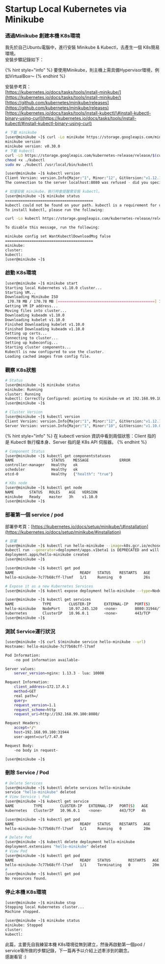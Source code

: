 # Startup Local Kubernetes via Minikube

### 透過Minikube 創建本機 K8s環境

我先於自己Ubuntu電腦中，進行安裝 Minikube & Kubectl，去產生一個 K8s簡易環境。  
安裝步驟記錄如下：

{% hint style="info" %}
要使用Minikube，則主機上需具備Hypervisor環境，例如VirtualBox～
{% endhint %}

安裝參考頁：  
[https://kubernetes.io/docs/tasks/tools/install-minikube/](https://kubernetes.io/docs/tasks/tools/install-minikube/)  
[https://github.com/kubernetes/minikube/releases](https://github.com/kubernetes/minikube/releases)  
[https://kubernetes.io/docs/tasks/tools/install-kubectl/\#install-kubectl-binary-using-curl](https://kubernetes.io/docs/tasks/tools/install-kubectl/#install-kubectl-binary-using-curl)

```bash
# 下載 minikube
[user@minikube ~]$ curl -Lo minikube https://storage.googleapis.com/minikube/releases/v0.30.0/minikube-linux-amd64 && chmod +x minikube && sudo cp minikube /usr/local/bin/ && rm minikube
minikube version
minikube version: v0.30.0
# 下載 kubectl
curl -LO https://storage.googleapis.com/kubernetes-release/release/$(curl -s https://storage.googleapis.com/kubernetes-release/release/stable.txt)/bin/linux/amd64/kubectl
chmod +x ./kubectl
sudo mv ./kubectl /usr/local/bin/kubectl

[user@minikube ~]$ kubectl version
Client Version: version.Info{Major:"1", Minor:"12", GitVersion:"v1.12.1", GitCommit:"4ed3216f3ec431b140b1d899130a69fc671678f4", GitTreeState:"clean", BuildDate:"2018-10-05T16:46:06Z", GoVersion:"go1.10.4", Compiler:"gc", Platform:"linux/amd64"}
The connection to the server localhost:8080 was refused - did you specify the right host or port?
```

```bash
# 如僅安裝 minikube，執行時會提醒需安裝 kubectl。
[user@minikube ~]$ minikube status
========================================
kubectl could not be found on your path. kubectl is a requirement for using minikube
To install kubectl, please run the following:

curl -Lo kubectl https://storage.googleapis.com/kubernetes-release/release/v1.10.0/bin/linux/amd64/kubectl && chmod +x kubectl && sudo cp kubectl /usr/local/bin/ && rm kubectl

To disable this message, run the following:

minikube config set WantKubectlDownloadMsg false
========================================
minikube:
cluster:
kubectl:
[user@minikube ~]$
```

### 啟動 K8s環境

```bash
[user@minikube ~]$ minikube start
Starting local Kubernetes v1.10.0 cluster...
Starting VM...
Downloading Minikube ISO
 170.78 MB / 170.78 MB [============================================] 100.00% 0s
Getting VM IP address...
Moving files into cluster...
Downloading kubeadm v1.10.0
Downloading kubelet v1.10.0
Finished Downloading kubelet v1.10.0
Finished Downloading kubeadm v1.10.0
Setting up certs...
Connecting to cluster...
Setting up kubeconfig...
Starting cluster components...
Kubectl is now configured to use the cluster.
Loading cached images from config file.

```

### 觀察 K8s狀態

```bash
# Status
[user@minikube ~]$ minikube status
minikube: Running
cluster: Running
kubectl: Correctly Configured: pointing to minikube-vm at 192.168.99.100
[user@minikube ~]$

# Cluster Version
[user@minikube ~]$ kubectl version
Client Version: version.Info{Major:"1", Minor:"12", GitVersion:"v1.12.1", GitCommit:"4ed3216f3ec431b140b1d899130a69fc671678f4", GitTreeState:"clean", BuildDate:"2018-10-05T16:46:06Z", GoVersion:"go1.10.4", Compiler:"gc", Platform:"linux/amd64"}
Server Version: version.Info{Major:"1", Minor:"10", GitVersion:"v1.10.0", GitCommit:"fc32d2f3698e36b93322a3465f63a14e9f0eaead", GitTreeState:"clean", BuildDate:"2018-03-26T16:44:10Z", GoVersion:"go1.9.3", Compiler:"gc", Platform:"linux/amd64"}

```

{% hint style="info" %}
在 kubectl version 資訊中看到兩個狀態：Client 指的是 Kubectl 執行檔本身、Server 指的是 K8s API 伺服器。
{% endhint %}

```bash
# Component Status
[user@minikube ~]$ kubectl get componentstatuses
NAME                 STATUS    MESSAGE              ERROR
controller-manager   Healthy   ok
scheduler            Healthy   ok
etcd-0               Healthy   {"health": "true"}

# K8s node
[user@minikube ~]$ kubectl get node
NAME       STATUS   ROLES    AGE   VERSION
minikube   Ready    master   3h    v1.10.0
[user@minikube ~]$
```

### 部署第一個 service / pod

部署參考頁：[https://kubernetes.io/docs/setup/minikube/\#installation](https://kubernetes.io/docs/setup/minikube/#installation)

```bash
# 部署
[user@minikube ~]$ kubectl run hello-minikube --image=k8s.gcr.io/echoserver:1.10 --port=8080
kubectl run --generator=deployment/apps.v1beta1 is DEPRECATED and will be removed in a future version. Use kubectl create instead.
deployment.apps/hello-minikube created
[user@minikube ~]$

[user@minikube ~]$ kubectl get pod
NAME                              READY   STATUS    RESTARTS   AGE
hello-minikube-7c77b68cff-l7smf   1/1     Running   0          26s

# Expose it as a new Kubernetes Services
[user@minikube ~]$ kubectl expose deployment hello-minikube --type=NodePort service/hello-minikube exposed

[user@minikube ~]$ kubectl get services
NAME             TYPE        CLUSTER-IP      EXTERNAL-IP   PORT(S)          AGE
hello-minikube   NodePort    10.97.245.120   <none>        8080:31944/TCP   9s
kubernetes       ClusterIP   10.96.0.1       <none>        443/TCP          4h
[user@minikube ~]$
```

### 測試 Service運行狀況

```bash
[user@minikube ~]$ curl $(minikube service hello-minikube --url)
Hostname: hello-minikube-7c77b68cff-l7smf

Pod Information:
	-no pod information available-

Server values:
	server_version=nginx: 1.13.3 - lua: 10008

Request Information:
	client_address=172.17.0.1
	method=GET
	real path=/
	query=
	request_version=1.1
	request_scheme=http
	request_uri=http://192.168.99.100:8080/

Request Headers:
	accept=*/*
	host=192.168.99.100:31944
	user-agent=curl/7.47.0

Request Body:
	-no body in request-

[user@minikube ~]$
```

### 刪除 Service / Pod

```bash
# Delete Services
[user@minikube ~]$ kubectl delete services hello-minikube
service "hello-minikube" deleted
# View Service \ Pod
[user@minikube ~]$ kubectl get service
NAME         TYPE        CLUSTER-IP   EXTERNAL-IP   PORT(S)   AGE
kubernetes   ClusterIP   10.96.0.1    <none>        443/TCP   4h

[user@minikube ~]$ kubectl get pod
NAME                              READY   STATUS    RESTARTS   AGE
hello-minikube-7c77b68cff-l7smf   1/1     Running   0          20m

# Delete Pod
[user@minikube ~]$ kubectl delete deployment hello-minikube
deployment.extensions "hello-minikube" deleted
# View Pod
[user@minikube ~]$ kubectl get pod
NAME                              READY   STATUS        RESTARTS   AGE
hello-minikube-7c77b68cff-l7smf   1/1     Terminating   0          20m
# 
[user@minikube ~]$ kubectl get pod
No resources found.


```

### 停止本機 K8s環境

```bash
[user@minikube ~]$ minikube stop
Stopping local Kubernetes cluster...
Machine stopped.

[user@minikube ~]$ minikube status
minikube: Stopped
cluster:
kubectl:
```

此篇，主要先自我練習本機 K8s環境從無到建立，然後再啟動第一個pod / service等所做的步驟記錄，下一篇再予以介紹上述牽涉到的觀念。  
感謝看官 :\)

